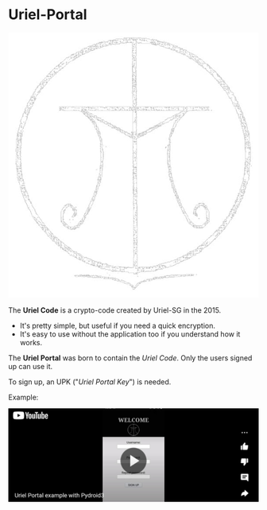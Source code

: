 # Uriel-Portal

![This is an image](https://raw.githubusercontent.com/Uriel-SG/Uriel-Portal/main/uriel-white.png)

The **Uriel Code** is a crypto-code created by Uriel-SG in the 2015.

- It's pretty simple, but useful if you need a quick encryption.
- It's easy to use without the application too if you understand how it works.

The **Uriel Portal** was born to contain the *Uriel Code*. 
Only the users signed up can use it.

To sign up, an UPK ("*Uriel Portal Key*") is needed.


Example:

[![Watch the video](https://raw.githubusercontent.com/Uriel-SG/Uriel-Portal/main/example.jpg)](https://youtu.be/8EHYuSfHobg)

